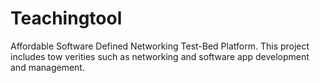 # Teachingtool
Affordable Software Defined Networking Test-Bed Platform. This project includes tow verities such as networking and software app development and management. 
